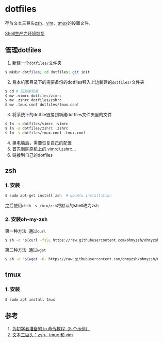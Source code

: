# dotfiles

存放文本三巨头[zsh][1]、[vim][2]、[tmux][3]的设置文件.

[Shell生产力环境恢复][4]

## 管理dotfiles

1. 新建一个`dotfiles/`文件夹
```bash
$ mkdir dotfiles; cd dotfiles; git init
```
2. 将本机家目录下的需要备份的dotfiles移入上边新建的`dotfiles/`文件夹
```bash
$ cd # 回到家目录
$ mv .vimrc dotfiles/vimrc
$ mv .zshrc dotfiles/zshrc
$ mv .tmux.conf dotfiles/tmux.conf
```
3. 将系统下的dotfile链接到新建dotfiles文件夹里的文件
```bash
$ ln -s dotfiles/vimrc .vimrc
$ ln -s dotfiles/zshrc .zshrc
$ ln -s dotfiles/tmux.conf .tmux.conf
```

4. 换电脑后，需要恢复自己的配置
  1. 首先删除原机上的.vimrc/.zshrc...
  2. 链接到自己的dotfiles


## zsh 

### 1. 安装

```bash
$ sudo apt-get install zsh  # ubuntu installation
```
之后使用`chsh -s /bin/zsh`将默认的shell改为zsh

### 2. 安装oh-my-zsh

第一种方法: 通过`curl`
```bash
$ sh -c "$(curl -fsSL https://raw.githubusercontent.com/ohmyzsh/ohmyzsh/master/tools/install.sh)"
```
第二种方法: 通过`wget`
```bash
$ sh -c "$(wget -O- https://raw.githubusercontent.com/ohmyzsh/ohmyzsh/master/tools/install.sh)"
```
## tmux

### 1. 安装
```bash
$ sudo apt install tmux
```




[1]: http://www.zsh.org/
[2]: http://www.vim.org/
[3]: https://github.com/tmux/tmux
[4]: https://www.ongoing.ink/blog/posts/2020/07/recover-the-shell-production-environment.html

## 参考
1. [为初学者准备的 ln 命令教程（5 个示例）](https://linux.cn/article-9501-1.html)
2. [文本三巨头：zsh、tmux 和 vim](https://linux.cn/article-5399-1.html)
